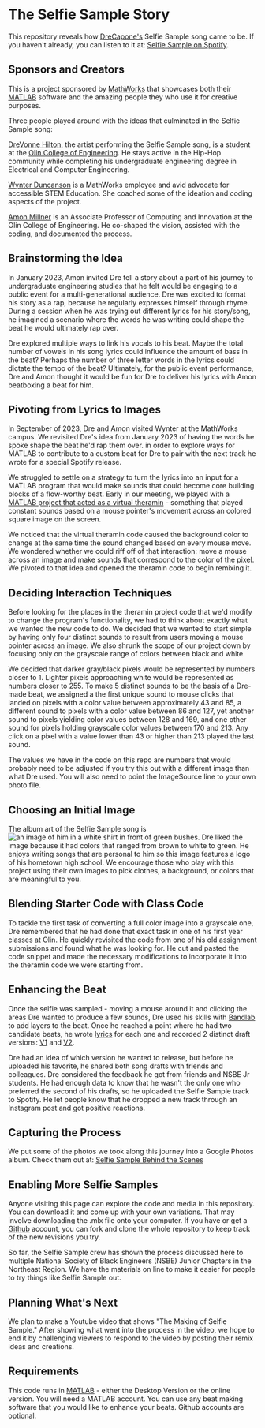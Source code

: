 # The Selfie Sample Story

This repository reveals how [DreCapone's](https://open.spotify.com/artist/4Q4IYJ5TxabcXkd6U2NEcK?si=pwxHAzUrSQaGhRG3koMjEQ) Selfie Sample song came to be. If you haven't already, you can listen to it at: [Selfie Sample on Spotify](https://open.spotify.com/track/1PwnldgLzUDFLz0K9ZRZbn?si=5309c2311a3d420f).


## Sponsors and Creators
This is a project sponsored by [MathWorks](https://www.mathworks.com/) that showcases both their [MATLAB](https://www.mathworks.com/products/matlab.html) software and the amazing people they who use it for creative purposes.

Three people played around with the ideas that culminated in the Selfie Sample song:

[DreVonne Hilton](https://www.linkedin.com/in/drevonne-hilton-403672199), the artist performing the Selfie Sample song, is a student at the [Olin College of Engineering](https://www.olin.edu/). He stays active in the Hip-Hop community while completing his undergraduate engineering degree in Electrical and Computer Engineering.

[Wynter Duncanson](https://www.linkedin.com/in/wynterjd) is a MathWorks employee and avid advocate for accessible STEM Education. She coached some of the ideation and coding aspects of the project.

[Amon Millner](https://www.linkedin.com/in/amon-millner-2653006b/) is an Associate Professor of Computing and Innovation at the Olin College of Engineering. He co-shaped the vision, assisted with the coding, and documented the process.


## Brainstorming the Idea

In January 2023, Amon invited Dre tell a story about a part of his journey to undergraduate engineering studies that he felt would be engaging to a public event for a multi-generational audience. Dre was excited to format his story as a rap, because he regularly expresses himself through rhyme. During a session when he was trying out different lyrics for his story/song, he imagined a scenario where the words he was writing could shape the beat he would ultimately rap over.

Dre explored multiple ways to link his vocals to his beat. Maybe the total number of vowels in his song lyrics could influence the amount of bass in the beat? Perhaps the number of three letter words in the lyrics could dictate the tempo of the beat? Ultimately, for the public event performance, Dre and Amon thought it would be fun for Dre to deliver his lyrics with Amon beatboxing a beat for him.


## Pivoting from Lyrics to Images

In September of 2023, Dre and Amon visited Wynter at the MathWorks campus. We revisited Dre's idea from January 2023 of having the words he spoke shape the beat he'd rap them over. in order to explore ways for MATLAB to contribute to a custom beat for Dre to pair with the next track he wrote for a special Spotify release.

We struggled to settle on a strategy to turn the lyrics into an input for a MATLAB program that would make sounds that could become core building blocks of a flow-worthy beat. Early in our meeting, we played with a [MATLAB project that acted as a virtual theramin](https://www.mathworks.com/academia/courseware/bytes-and-beats.html) - something that played constant sounds based on a mouse pointer's movement across an colored square image on the screen.

We noticed that the virtual theramin code caused the background color to change at the same time the sound changed based on every mouse move. We wondered whether we could riff off of that interaction: move a mouse across an image and make sounds that correspond to the color of the pixel. We pivoted to that idea and opened the theramin code to begin remixing it.


## Deciding Interaction Techniques

Before looking for the places in the theramin project code that we'd modify to change the program's functionality, we had to think about exactly what we wanted the new code to do. We decided that we wanted to start simple by having only four distinct sounds to result from users moving a mouse pointer across an image. We also shrunk the scope of our project down by focusing only on the grayscale range of colors between black and white.

We decided that darker gray/black pixels would be represented by numbers closer to 1. Lighter pixels approaching white would be represented as numbers closer to 255. To make 5 distinct sounds to be the basis of a Dre-made beat, we assigned a the first unique sound to mouse clicks that landed on pixels with a color value between approximately 43 and 85, a different sound to pixels with a color value between 86 and 127, yet another sound to pixels yielding color values between 128 and 169, and one other sound for pixels holding grayscale color values between 170 and 213. Any click on a pixel with a value lower than 43 or higher than 213 played the last sound.

The values we have in the code on this repo are numbers that would probably need to be adjusted if you try this out with a different image than what Dre used. You will also need to point the ImageSource line to your own photo file.




## Choosing an Initial Image

The album art of the Selfie Sample song is ![an image of him in a white shirt in front of green bushes](dre-selfie-sample-photo.png). Dre liked the image because it had colors that ranged from brown to white to green. He enjoys writing songs that are personal to him so this image features a logo of his hometown high school. We encourage those who play with this project using their own images to pick clothes, a background, or colors that are meaningful to you.


## Blending Starter Code with Class Code

To tackle the first task of converting a full color image into a grayscale one, Dre remembered that he had done that exact task in one of his first year classes at Olin. He quickly revisited the code from one of his old assignment submissions and found what he was looking for. He cut and pasted the code snippet and made the necessary modifications to incorporate it into the theramin code we were starting from.


## Enhancing the Beat

Once the selfie was sampled - moving a mouse around it and clicking the areas Dre wanted to produce a few sounds, Dre used his skills with [Bandlab](https://www.bandlab.com/) to add layers to the beat. Once he reached a point where he had two candidate beats, he wrote [lyrics](selfie-sample-lyrics.rtf) for each one and recorded 2 distinct draft versions: [V1](ss-draft-V1.mfa) and [V2](ss-draft-V2.m4a).

Dre had an idea of which version he wanted to release, but before he uploaded his favorite, he shared both song drafts with friends and colleagues. Dre considered the feedback he got from friends and NSBE Jr students. He had enough data to know that he wasn't the only one who preferred the second of his drafts, so he uploaded the Selfie Sample track to Spotify. He let people know that he dropped a new track through an Instagram post and got positive reactions.


## Capturing the Process

We put some of the photos we took along this journey into a Google Photos album. Check them out at: [Selfie Sample Behind the Scenes](https://photos.google.com/share/AF1QipMh_c0k2mr3T4ubkv0zlAKXFEW5Q2e3fuootz6CnOFQs-kM-SuPv-YshNeGeBeXoA?key=UlVzQjNZN2hqcmVYY2RrbWRKRFlraUM2YkFhMklB)


## Enabling More Selfie Samples

Anyone visiting this page can explore the code and media in this repository. You can download it and come up with your own variations. That may involve downloading the .mlx file onto your computer. If you have or get a [Github](https://github.com/) account, you can fork and clone the whole repository to keep track of the new revisions you try.

So far, the Selfie Sample crew has shown the process discussed here to multiple National Society of Black Engineers (NSBE) Junior Chapters in the Northeast Region. We have the materials on line to make it easier for people to try things like Selfie Sample out.


## Planning What's Next

We plan to make a Youtube video that shows "The Making of Selfie Sample." After showing what went into the process in the video, we hope to end it by challenging viewers to respond to the video by posting their remix ideas and creations.


## Requirements

This code runs in [MATLAB](https://matlab.mathworks.com/) - either the Desktop Version or the online version.
You will need a MATLAB account.
You can use any beat making software that you would like to enhance your beats.
Github accounts are optional.
